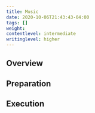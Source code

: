```yaml
---
title: Music
date: 2020-10-06T21:43:43-04:00
tags: []
weight: 
contentlevel: intermediate
writinglevel: higher
---
```


## Overview

## Preparation

## Execution
